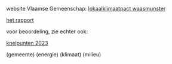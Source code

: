 website Vlaamse Gemeenschap: 
[lokaalklimaatpact waasmunster](https://www.lokaalklimaatpact.be/?gemeente=Waasmunster)

[het rapport](https://github.com/groenwaasmunster/gwdocs/best/lekp-1.docx)

voor beoordeling, zie echter ook:

[knelpunten 2023](https://github.com/groenwaasmunster/gwdocs/best/LEKP%2013%20knelpunten.pdf)

(gemeente) (energie) (klimaat) (milieu)









